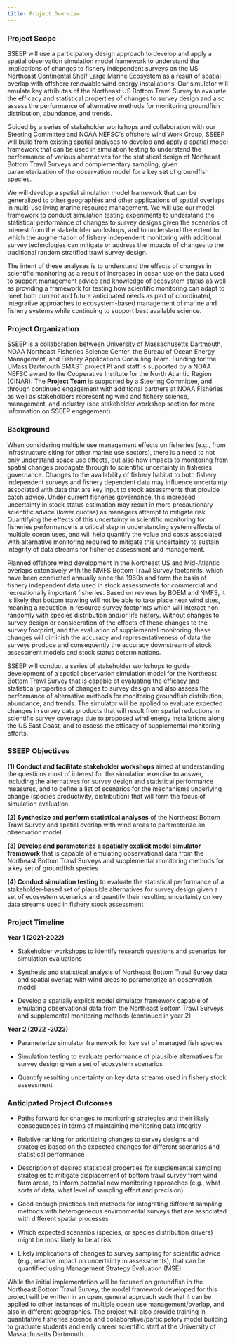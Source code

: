 ```yaml
---
title: Project Overview
---
```


### **Project Scope**

SSEEP will use a participatory design approach to develop and apply a spatial observation simulation model framework to understand the implications of changes to fishery independent surveys on the US Northeast Continental Shelf Large Marine Ecosystem as a result of spatial overlap with offshore renewable wind energy installations. Our simulator will emulate key attributes of the Northeast US Bottom Trawl Survey to evaluate the efficacy and statistical properties of changes to survey design and also assess the performance of alternative methods for monitoring groundfish distribution, abundance, and trends.

Guided by a series of stakeholder workshops and collaboration with our Steering Committee and NOAA NEFSC's offshore wind Work Group, SSEEP will build from existing spatial analyses to develop and apply a spatial model framework that can be used in simulation testing to understand the performance of various alternatives for the statistical design of Northeast Bottom Trawl Surveys and complementary sampling, given parameterization of the observation model for a key set of groundfish species.

We will develop a spatial simulation model framework that can be generalized to other geographies
and other applications of spatial overlaps in multi-use living marine resource management. We will use our model framework to conduct simulation testing experiments to understand the statistical performance of changes to survey designs given the scenarios of interest from the stakeholder workshops, and to understand the extent to which the augmentation of fishery independent monitoring with additional survey technologies can mitigate or address the impacts of changes to the traditional random stratified trawl survey design.

The intent of these analyses is to understand the effects of changes in scientific monitoring as a result of increases in ocean use on the data used to support management advice and knowledge of ecosystem status as well as providing a framework for testing how scientific monitoring can adapt to meet both current and future anticipated needs as part of coordinated, integrative approaches to ecosystem-based management of marine and fishery systems while continuing to support best available science.

### Project Organization

SSEEP is a collaboration between University of Massachusetts Dartmouth, NOAA Northeast Fisheries Science Center, the Bureau of Ocean Energy Management, and Fishery Applications Consuling Team. Funding for the UMass Dartmouth SMAST project PI and staff is supported by a NOAA NEFSC award to the Cooperative Institute for the North Atlantic Region (CINAR). The **Project Team** is supported by a Steering Committee, and through continued engagement with additional partners at NOAA FIsheries as well as stakeholders representing wind and fishery science, management, and industry (see stakeholder workshop section for more information on SSEEP engagement).

### **Background**

When considering multiple use management effects on fisheries (e.g., from infrastructure siting for other marine use sectors), there is a need to not only understand space use effects, but also how impacts to monitoring from spatial changes propagate through to scientific uncertainty in fisheries governance. Changes to the availability of fishery habitat to both fishery independent surveys and fishery dependent data may influence uncertainty associated with data that are key input to stock assessments that provide catch advice. Under current fisheries governance, this increased uncertainty in stock status estimation may result in more precautionary scientific advice (lower quotas) as managers attempt to mitigate risk. Quantifying the effects of this uncertainty in scientific monitoring for fisheries performance is a critical
step in understanding system effects of multiple ocean uses, and will help quantify the value and costs associated with alternative monitoring required to mitigate this uncertainty to sustain integrity of data streams for fisheries assessment and management.

Planned offshore wind development in the Northeast US and Mid-Atlantic overlaps extensively with the NMFS Bottom Trawl Survey footprints, which have been conducted annually since the 1960s and form the basis of fishery independent data used in stock assessments for commercial and recreationally important fisheries. Based on reviews by BOEM and NMFS, it is likely that bottom trawling will not be able to take place near wind sites, meaning a reduction in resource survey footprints which will interact non-randomly with species distribution and/or life history. Without changes to survey design or consideration of the effects of these changes to the survey footprint, and the evaluation of supplemental monitoring, these changes will diminish the accuracy and representativeness of data the surveys produce and consequently the accuracy downstream of stock assessment models and stock status determinations.

SSEEP will conduct a series of stakeholder workshops to guide development of a spatial observation
simulation model for the Northeast Bottom Trawl Survey that is capable of evaluating the efficacy and statistical properties of changes to survey design and also assess the performance of alternative methods for monitoring groundfish distribution, abundance, and trends. The simulator will be applied to evaluate expected changes in survey data products that will result from spatial reductions in scientific survey coverage due to proposed wind energy installations along the US East Coast, and to assess the
efficacy of supplemental monitoring efforts.

### SSEEP Objectives

**(1) Conduct and facilitate stakeholder workshops** aimed at understanding the questions most of
interest for the simulation exercise to answer, including the alternatives for survey design and statistical performance measures, and to define a list of scenarios for the mechanisms underlying change (species productivity, distribution) that will form the focus of simulation evaluation.

**(2) Synthesize and perform statistical analyses** of the Northeast Bottom Trawl Survey and spatial
overlap with wind areas to parameterize an observation model.

**(3) Develop and parameterize a spatially explicit model simulator framework** that is capable of emulating observational data from the Northeast Bottom Trawl Surveys and supplemental monitoring methods for a key set of groundfish species

**(4) Conduct simulation testing** to evaluate the statistical performance of a stakeholder-based set of plausible alternatives for survey design given a set of ecosystem scenarios and quantify their resulting uncertainty on key data streams used in fishery stock assessment

### Project Timeline

**Year 1 (2021-2022)**

-   Stakeholder workshops to identify research questions and scenarios for simulation evaluations

-   Synthesis and statistical analysis of Northeast Bottom Trawl Survey data and spatial overlap with wind areas to parameterize an observation model

-   Develop a spatially explicit model simulator framework capable of emulating observational data from the Northeast Bottom Trawl Surveys and supplemental monitoring methods (continued in year 2)

**Year 2 (2022 -2023)**

-   Parameterize simulator framework for key set of managed fish species

-   Simulation testing to evaluate performance of plausible alternatives for survey design given a set of ecosystem scenarios

-   Quantify resulting uncertainty on key data streams used in fishery stock assessment

### Anticipated Project Outcomes

-   Paths forward for changes to monitoring strategies and their likely consequences in terms of maintaining monitoring data integrity

-   Relative ranking for prioritizing changes to survey designs and strategies based on the expected changes for different scenarios and statistical performance

-   Description of desired statistical properties for supplemental sampling strategies to mitigate displacement of bottom trawl survey from wind farm areas, to inform potential new monitoring approaches (e.g., what sorts of data, what level of sampling effort and precision)

-   Good enough practices and methods for integrating different sampling methods with heterogeneous environmental surveys that are associated with different spatial processes

-   Which expected scenarios (species, or species distribution drivers) might be most likely to be at risk

-   Likely implications of changes to survey sampling for scientific advice (e.g., relative impact on uncertainty in assessments), that can be quantified using Management Strategy Evaluation (MSE).

While the initial implementation will be focused on groundfish in the Northeast Bottom Trawl Survey, the model framework developed for this project will be written in an open, general approach such that it can
be applied to other instances of multiple ocean use management/overlap, and also in different geographies. The project will also provide training in quantitative fisheries science and collaborative/participatory model building to graduate students and early career scientific staff at the University of Massachusetts Dartmouth.
